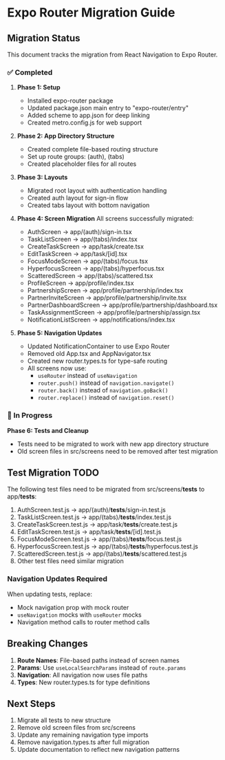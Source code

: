# Expo Router Migration Guide

## Migration Status

This document tracks the migration from React Navigation to Expo Router.

### ✅ Completed

1. **Phase 1: Setup**

   - Installed expo-router package
   - Updated package.json main entry to "expo-router/entry"
   - Added scheme to app.json for deep linking
   - Created metro.config.js for web support

2. **Phase 2: App Directory Structure**

   - Created complete file-based routing structure
   - Set up route groups: (auth), (tabs)
   - Created placeholder files for all routes

3. **Phase 3: Layouts**

   - Migrated root layout with authentication handling
   - Created auth layout for sign-in flow
   - Created tabs layout with bottom navigation

4. **Phase 4: Screen Migration**
   All screens successfully migrated:

   - AuthScreen → app/(auth)/sign-in.tsx
   - TaskListScreen → app/(tabs)/index.tsx
   - CreateTaskScreen → app/task/create.tsx
   - EditTaskScreen → app/task/[id].tsx
   - FocusModeScreen → app/(tabs)/focus.tsx
   - HyperfocusScreen → app/(tabs)/hyperfocus.tsx
   - ScatteredScreen → app/(tabs)/scattered.tsx
   - ProfileScreen → app/profile/index.tsx
   - PartnershipScreen → app/profile/partnership/index.tsx
   - PartnerInviteScreen → app/profile/partnership/invite.tsx
   - PartnerDashboardScreen → app/profile/partnership/dashboard.tsx
   - TaskAssignmentScreen → app/profile/partnership/assign.tsx
   - NotificationListScreen → app/notifications/index.tsx

5. **Phase 5: Navigation Updates**
   - Updated NotificationContainer to use Expo Router
   - Removed old App.tsx and AppNavigator.tsx
   - Created new router.types.ts for type-safe routing
   - All screens now use:
     - `useRouter` instead of `useNavigation`
     - `router.push()` instead of `navigation.navigate()`
     - `router.back()` instead of `navigation.goBack()`
     - `router.replace()` instead of `navigation.reset()`

### 🔄 In Progress

**Phase 6: Tests and Cleanup**

- Tests need to be migrated to work with new app directory structure
- Old screen files in src/screens need to be removed after test migration

## Test Migration TODO

The following test files need to be migrated from src/screens/**tests** to app/**tests**:

1. AuthScreen.test.js → app/(auth)/**tests**/sign-in.test.js
2. TaskListScreen.test.js → app/(tabs)/**tests**/index.test.js
3. CreateTaskScreen.test.js → app/task/**tests**/create.test.js
4. EditTaskScreen.test.js → app/task/**tests**/[id].test.js
5. FocusModeScreen.test.js → app/(tabs)/**tests**/focus.test.js
6. HyperfocusScreen.test.js → app/(tabs)/**tests**/hyperfocus.test.js
7. ScatteredScreen.test.js → app/(tabs)/**tests**/scattered.test.js
8. Other test files need similar migration

### Navigation Updates Required

When updating tests, replace:

- Mock navigation prop with mock router
- `useNavigation` mocks with `useRouter` mocks
- Navigation method calls to router method calls

## Breaking Changes

1. **Route Names**: File-based paths instead of screen names
2. **Params**: Use `useLocalSearchParams` instead of `route.params`
3. **Navigation**: All navigation now uses file paths
4. **Types**: New router.types.ts for type definitions

## Next Steps

1. Migrate all tests to new structure
2. Remove old screen files from src/screens
3. Update any remaining navigation type imports
4. Remove navigation.types.ts after full migration
5. Update documentation to reflect new navigation patterns
